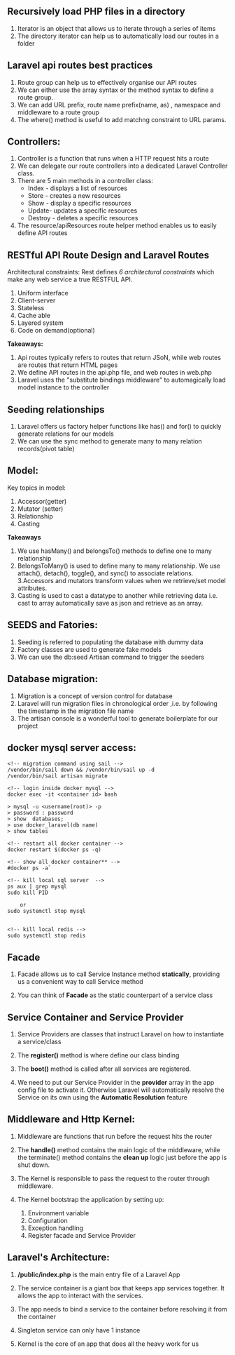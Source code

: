 ## Recursively load PHP files in a directory

1. Iterator is an object that allows us to iterate through a series of items
2. The directory iterator can help us to automatically load our routes in a folder

## Laravel api routes best practices

1. Route group can help us to effectively organise our API routes
2. We can either use the array syntax or the method syntax to define a route group.
3. We can add URL prefix, route name prefix(name, as) , namespace and middleware to a route group
4. The where() method is useful to add matchng constraint to URL params.

## Controllers:

1. Controller is a function that runs when a HTTP request hits a route
2. We can delegate our route controllers into a dedicated Laravel Controller class.
3. There are 5 main methods in a controller class:
    - Index - displays a list of resources
    - Store - creates a new resources
    - Show - display a specific resources
    - Update- updates a specific resources
    - Destroy - deletes a specific resources
4. The resource/apiResources route helper method enables us to easily define API routes



## RESTful API Route Design and Laravel Routes

Architectural constraints: Rest defines *6 architectural constraints* which make any web service a true RESTFUL API.

1. Uniform interface
2. Client-server
3. Stateless
4. Cache able
5. Layered system
6. Code on demand(optional)

**Takeaways:**
1. Api routes typically refers to routes that return JSoN, while web routes are routes that return HTML pages
2. We define API routes in the api.php file, and web routes in web.php
3. Laravel uses the "substitute bindings middleware" to automagically load model instance to the controller 


## Seeding relationships

1. Laravel offers us factory helper functions like 
has() and for() to quickly generate relations for our models
2. We can use the sync method to generate many to many relation records(pivot table)

## Model:

Key topics in model:
1. Accessor(getter)
2. Mutator (setter)
3. Relationship
4. Casting

**Takeaways**
1. We use hasMany() and belongsTo() methods to define one to many relationship
2. BelongsToMany() is used to define many to many relationship. We use attach(), detach(), toggle(), and sync() to associate relations.
3.Accessors and mutators transform values when we retrieve/set model attributes.
4. Casting is used to cast a datatype to another while retrieving data i.e. cast to array automatically save as json and retrieve as an array. 

## SEEDS and Fatories:

1. Seeding is referred to populating the database with dummy data
2. Factory classes are used to generate fake models
3. We can use the db:seed Artisan command to trigger the seeders
## Database migration:

1. Migration is a concept of version control for database
2. Laravel will run migration files in chronological order ,i.e. by following the timestamp in the migration file name
3. The artisan console is a wonderful tool to generate boilerplate for our project

## docker mysql server access:
```
<!-- migration command using sail -->
/vendor/bin/sail down && /vendor/bin/sail up -d
/vendor/bin/sail artisan migrate

<!-- login inside docker mysql -->
docker exec -it <container id> bash 

> mysql -u <username(root)> -p
> password : password 
> show  databases;
> use docker_laravel(db name)
> show tables

<!-- restart all docker container -->
docker restart $(docker ps -q)

<!-- show all docker container** -->
#docker ps -a`

<!-- kill local sql server  -->
ps aux | grep mysql
sudo kill PID

    or 
sudo systemctl stop mysql 


<!-- kill local redis -->
sudo systemctl stop redis

```
## Facade

1. Facade allows us to call Service Instance method **statically**, providing us a convenient way to call Service method

2. You can think of **Facade** as the static counterpart of a service class


## Service Container and Service Provider

1. Service Providers are classes that instruct Laravel on how to instantiate a service/class

2. The **register()** method is where define our class binding

3. The **boot()** method is called after all services are registered.

4. We need to put our Service Provider in the **provider** array in the app config file to activate it. Otherwise Laravel will automatically resolve the Service on its own using the **Automatic Resolution** feature

##  Middleware and Http Kernel:
1. Middleware are functions that run before the request hits the router
2. The **handle()** method contains the main logic of the middleware, while the terminate() method contains the **clean up** logic just before the app is shut down.

3. The Kernel is responsible to pass the request to the router through middleware.

4. The Kernel bootstrap the application by setting up:
    1. Environment variable
    2. Configuration
    4. Exception handling
    5. Register facade and Service Provider


## Laravel's Architecture:

1. **/public/index.php** is the main entry file of a Laravel App

2. The service container is a giant box that keeps app services together. It allows the app to interact with the services.

3. The app needs to bind a service to the container before resolving it from the container

4. Singleton service can only have 1 instance

5. Kernel is the core of an app that does all the heavy work for us

